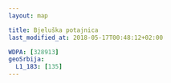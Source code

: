 ```yaml
---
layout: map

title: Bjeluška potajnica
last_modified_at: 2018-05-17T00:48:12+02:00

WDPA: [328913]
geoSrbija:
  L1_183: [135]
---
```

